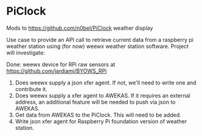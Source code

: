 # PiClock
Mods to https://github.com/n0bel/PiClock weather display

Use case to provide an API call to retrieve current data from a raspberry pi weather station using (for now) weewx weather station software. Project will investigate:

Done: weewx device for RPi raw sensors at https://github.com/jardiamj/BYOWS_RPi

1. Does weewx supply a json xfer agent. If not, we'll need to write one and contribute it.
2. Does weewx supply a xfer agent to AWEKAS. If it requires an external address, an additional feature will be needed to push via json to AWEKAS.
3. Get data from AWEKAS to the PiClock. This will need to be added.
4. Write json xfer agent for Raspberry Pi foundation version of weather station.
